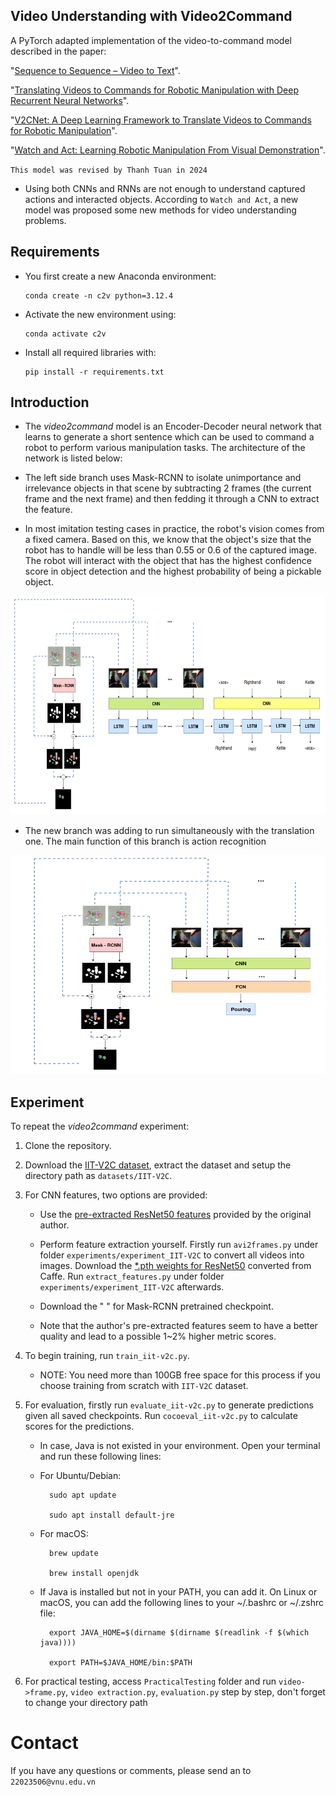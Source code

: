 ## Video Understanding with Video2Command

A PyTorch adapted implementation of the video-to-command model described in the paper:

"[Sequence to Sequence – Video to Text](https://arxiv.org/pdf/1505.00487)".

"[Translating Videos to Commands for Robotic Manipulation with Deep Recurrent Neural Networks](https://sites.google.com/site/video2command/)".

"[V2CNet: A Deep Learning Framework to Translate Videos to Commands for Robotic Manipulation](https://arxiv.org/pdf/1903.10869)".

"[Watch and Act: Learning Robotic Manipulation From Visual Demonstration](https://www.researchgate.net/publication/369127059_Watch_and_Act_Learning_Robotic_Manipulation_From_Visual_Demonstration)".

`This model was revised by Thanh Tuan in 2024`

- Using both CNNs and RNNs are not enough to understand captured actions and interacted objects. According to `Watch and Act`, a new model was proposed some new methods for video understanding problems.

## Requirements
- You first create a new Anaconda environment:

      conda create -n c2v python=3.12.4
- Activate the new environment using:

      conda activate c2v
- Install all required libraries with:

      pip install -r requirements.txt

## Introduction
- The *video2command* model is an Encoder-Decoder neural network that learns to generate a short sentence which can be used to command a robot to perform various manipulation tasks. The architecture of the network is listed below:
  
- The left side branch uses Mask-RCNN to isolate unimportance and irrelevance objects in that scene by subtracting 2 frames (the current frame and the next frame) and then fedding it through a CNN to extract the feature.
  
- In most imitation testing cases in practice, the robot's vision comes from a fixed camera. Based on this, we know that the object's size that the robot has to handle will be less than 0.55 or 0.6 of the captured image. The robot will interact with the object that has the highest confidence score in object detection and the highest probability of being a pickable object.

<p align="center">
  <picture>
    <img alt="image" src="https://github.com/TranThanhTuan2509/video2command-v2/blob/main/images/Translation.png "video2command"" width="600" height="350" style="max-width: 100%;">
  </picture>
</p>

- The new branch was adding to run simultaneously with the translation one. The main function of this branch is action recognition

<p align="center">
  <picture>
    <img alt="image" src="https://github.com/TranThanhTuan2509/video2command-v2/blob/main/images/Classification.png "video2command"" width="600" height="350" style="max-width: 100%;">
  </picture>
</p>

## Experiment
To repeat the *video2command* experiment:
1. Clone the repository.

2. Download the [IIT-V2C dataset](https://sites.google.com/site/iitv2c/), extract the dataset and setup the directory path as `datasets/IIT-V2C`.

4. For CNN features, two options are provided:
     - Use the [pre-extracted ResNet50 features](https://drive.google.com/file/d/1Y_YKHB4Bw6MPXj05S36d1G_3rMx73Uv5/view?usp=sharing) provided by the original author.

     - Perform feature extraction yourself. Firstly run `avi2frames.py` under folder `experiments/experiment_IIT-V2C` to convert all videos into images. Download the [*.pth weights for ResNet50](https://github.com/ruotianluo/pytorch-resnet) converted from Caffe. Run `extract_features.py` under folder `experiments/experiment_IIT-V2C` afterwards.
       
     - Download the " " for Mask-RCNN pretrained checkpoint.
     
     - Note that the author's pre-extracted features seem to have a better quality and lead to a possible 1~2% higher metric scores.

5. To begin training, run `train_iit-v2c.py`.
   - NOTE: You need more than 100GB free space for this process if you choose training from scratch with `IIT-V2C` dataset.

7. For evaluation, firstly run `evaluate_iit-v2c.py` to generate predictions given all saved checkpoints. Run `cocoeval_iit-v2c.py` to calculate scores for the predictions.
      - In case, Java is not existed in your environment. Open your terminal and run these following lines:
        
      - For Ubuntu/Debian:
        
              sudo apt update
        
              sudo apt install default-jre
   
      - For macOS:
        
              brew update
        
              brew install openjdk
        
      - If Java is installed but not in your PATH, you can add it. On Linux or macOS, you can add the following lines to your ~/.bashrc or ~/.zshrc file:
        
              export JAVA_HOME=$(dirname $(dirname $(readlink -f $(which java))))
        
              export PATH=$JAVA_HOME/bin:$PATH
8. For practical testing, access `PracticalTesting` folder and run `video->frame.py`, `video extraction.py`, `evaluation.py` step by step, don't forget to change your directory path

# Contact
If you have any questions or comments, please send an to `22023506@vnu.edu.vn`

